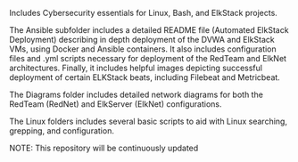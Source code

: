 Includes Cybersecurity essentials for Linux, Bash, and ElkStack projects.

The Ansible subfolder includes a detailed README file (Automated ElkStack Deployment) describing in depth deployment of the DVWA and ElkStack VMs, using Docker and Ansible containers. It also includes configuration files and .yml scripts necessary for deployment of the RedTeam and ElkNet architectures. Finally, it includes helpful images depicting successful deployment of certain ELKStack beats, including Filebeat and Metricbeat.

The Diagrams folder includes detailed network diagrams for both the RedTeam (RedNet) and ElkServer (ElkNet) configurations.

The Linux folders includes several basic scripts to aid with Linux searching, grepping, and configuration.

NOTE: This repository will be continuously updated